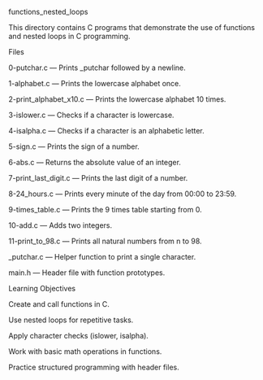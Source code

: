 functions_nested_loops

This directory contains C programs that demonstrate the use of functions and nested loops in C programming.

Files

0-putchar.c — Prints _putchar followed by a newline.

1-alphabet.c — Prints the lowercase alphabet once.

2-print_alphabet_x10.c — Prints the lowercase alphabet 10 times.

3-islower.c — Checks if a character is lowercase.

4-isalpha.c — Checks if a character is an alphabetic letter.

5-sign.c — Prints the sign of a number.

6-abs.c — Returns the absolute value of an integer.

7-print_last_digit.c — Prints the last digit of a number.

8-24_hours.c — Prints every minute of the day from 00:00 to 23:59.

9-times_table.c — Prints the 9 times table starting from 0.

10-add.c — Adds two integers.

11-print_to_98.c — Prints all natural numbers from n to 98.

_putchar.c — Helper function to print a single character.

main.h — Header file with function prototypes.

Learning Objectives

Create and call functions in C.

Use nested loops for repetitive tasks.

Apply character checks (islower, isalpha).

Work with basic math operations in functions.

Practice structured programming with header files.
